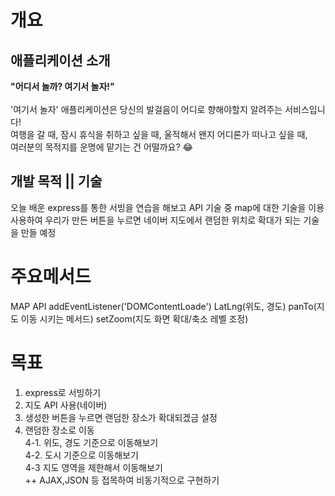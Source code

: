 # 개요
## 애플리케이션 소개
**"어디서 놀까? 여기서 놀자!"** <br><br>
'여기서 놀자' 애플리케이션은 당신의 발걸음이 어디로 향해야할지 알려주는 서비스입니다! <br>
여행을 갈 때, 잠시 휴식을 취하고 싶을 때, 울적해서 왠지 어디론가 떠나고 싶을 때, <br>
여러분의 목적지를 운명에 맡기는 건 어떨까요? 😂 <br>

## 개발 목적 || 기술
오늘 배운 express를 통한 서빙을 연습을 해보고
API 기술 중 map에 대한 기술을 이용 사용하여
우리가 만든 버튼을 누르면 네이버 지도에서 랜덤한
위치로 확대가 되는 기술을 만들 예정

# 주요메서드
MAP API
addEventListener('DOMContentLoade')
LatLng(위도, 경도)
panTo(지도 이동 시키는 메서드)
setZoom(지도 화면 확대/축소 레벨 조정)


# 목표
1. express로 서빙하기
2. 지도 API 사용(네이버)
3. 생성한 버튼을 누르면 랜덤한 장소가 확대되겠금 설정
4. 랜덤한 장소로 이동<br>
4-1. 위도, 경도 기준으로 이동해보기<br>
4-2. 도시 기준으로 이동해보기<br>
4-3 지도 영역을 제한해서 이동해보기<br>
++ AJAX,JSON 등 접목하여 비동기적으로 구현하기
